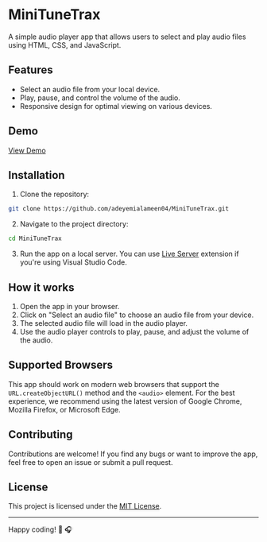 # MiniTuneTrax

A simple audio player app that allows users to select and play audio files using HTML, CSS, and JavaScript.

## Features

- Select an audio file from your local device.
- Play, pause, and control the volume of the audio.
- Responsive design for optimal viewing on various devices.

## Demo

[View Demo](https://mini-tunetrax.vercel.app/)

## Installation

1. Clone the repository:

```bash
git clone https://github.com/adeyemialameen04/MiniTuneTrax.git
```

2. Navigate to the project directory:

```bash
cd MiniTuneTrax
```

3. Run the app on a local server. You can use [Live Server](https://marketplace.visualstudio.com/items?itemName=ritwickdey.LiveServer) extension if you're using Visual Studio Code.

## How it works

1. Open the app in your browser.
2. Click on "Select an audio file" to choose an audio file from your device.
3. The selected audio file will load in the audio player.
4. Use the audio player controls to play, pause, and adjust the volume of the audio.

## Supported Browsers

This app should work on modern web browsers that support the `URL.createObjectURL()` method and the `<audio>` element. For the best experience, we recommend using the latest version of Google Chrome, Mozilla Firefox, or Microsoft Edge.

## Contributing

Contributions are welcome! If you find any bugs or want to improve the app, feel free to open an issue or submit a pull request.

## License

This project is licensed under the [MIT License](LICENSE).

---

Happy coding! :musical_note: :headphones:
```
